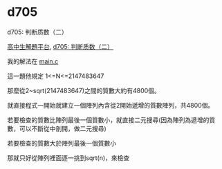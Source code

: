# d705
d705: 判断质数（二）

[高中生解題平台](http://zerojudge.tw/), [d705: 判断质数（二）](http://zerojudge.tw/ShowProblem?problemid=d705)

我的解法在 [main.c](https://github.com/wemee/d705/blob/master/main.c)

這一題他規定 1<=N<=2147483647

那麼從2~sqrt(2147483647)之間的質數大約有4800個。

就直接程式一開始就建立一個陣列內含從2開始遞增的質數陣列，共4800個。

若要檢查的質數比陣列最後一個質數小，就直接二元搜尋(因為陣列為遞增的質數，可以不斷從中剖開，做二元搜尋)

若要檢查的質數大於陣列最後一個質數小

那就只好從陣列裡面逐一挑到sqrt(n)，來檢查
